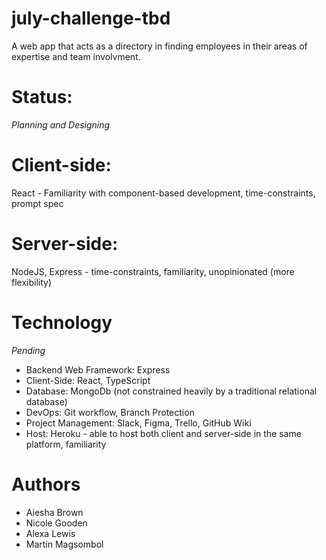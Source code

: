 # july-challenge-tbd

A web app that acts as a directory in finding employees in their areas of expertise and team involvment.

# Status:

_Planning and Designing_

# Client-side:

React - Familiarity with component-based development, time-constraints, prompt spec

# Server-side:

NodeJS, Express - time-constraints, familiarity, unopinionated (more flexibility)

# Technology

_Pending_
- Backend Web Framework: Express 
- Client-Side: React, TypeScript
- Database: MongoDb (not constrained heavily by a traditional relational database)
- DevOps: Git workflow, Branch Protection
- Project Management: Slack, Figma, Trello, GitHub Wiki
- Host: Heroku - able to host both client and server-side in the same platform, familiarity

# Authors

- Aiesha Brown
- Nicole Gooden
- Alexa Lewis
- Martin Magsombol
